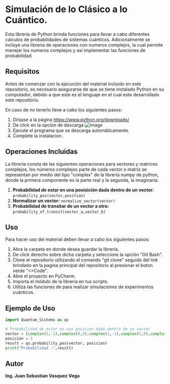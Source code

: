# Simulación de lo Clásico a lo Cuántico.

Esta librería de Python brinda funciones para llevar a cabo diferentes calculos de probabilidades de sistemas cuánticos. Adicionalmente se incluye una libreria de operaciones con numeros complejos, la cual permite manejar los numeros complejos y asi implementar las funciones de probabilidad.

## Requisitos
Antes de comenzar con la ejecución del material incluido en este repositorio, es necesario asegurarse de que se tiene instalado Python en su computador, debido a que este es el lenguaje en el cual esta desarrollado este repositorio. 

En caso de no tenerlo lleve a cabo los siguientes pasos:
1. Dirijase a la página https://www.python.org/downloads/
2. De click en la opción de descarga
   ![image](https://github.com/alexandrac1420/CNYT/assets/138069735/03d02dfb-a346-4bc8-8e9c-066816e2f80e)
3. Ejecute el programa que se descarga automáticamente.
4. Complete la instalacion.

## Operaciones Incluidas

La librería consta de las siguientes operaciones para vectores y matrices complejos, los números complejos parte de cada vector o matriz se representan por medio del tipo "complex" de la librería numpy de python, donde la primera componente es la parte real y la segunda, la imaginaria:

1. **Probabilidad de estar en una posisición dada dentro de un vector:** `probability_pos(vector,position)`
2. **Normalizar un vector:** `normalize_vector(vector)`
3. **Probabilidad de transitar de un vector a otro:** `probability_of_transit(vector_a,vector_b)`

## Uso
Para hacer uso del material deben llevar a cabo los siguientes pasos:
1. Abra la carpeta en donde desea guardar la librería.
2. De click derecho sobre dicha carpeta y seleccione la opción "Git Bash".
3. Clone el repositorio utilizando el comando "git clone" seguido del link brindado en la pagina principal del repositorio al presionar el boton verde "<>Code". 
2. Abre el proyecto en PyCharm.
3. Importa el módulo de la librería en tus scripts.
4. Utiliza las funciones de para realizar simulaciones de experimentos cuánticos.

## Ejemplo de Uso

```python
import Quantum_Sistems as qs

# Probabilidad de estar en una posicion dada dentro de un vector
vector = [complex(2,-1),complex(0,2),complex(1,-1),complex(1,0),complex(0,-2),complex(2,0)]
posicion = 3
result = qs.probability_pos(vector, posicion)
print("Probabilidad :",result)


```
## Autor
**Ing. Juan Sebastian Vasquez Vega**